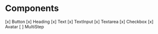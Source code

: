 # Components

[x] Button
[x] Heading
[x] Text
[x] TextInput
[x] Textarea
[x] Checkbox
[x] Avatar
[ ] MultiStep
